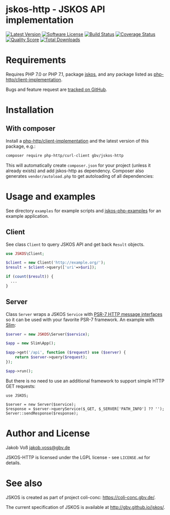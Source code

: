 # jskos-http - JSKOS API implementation

[![Latest Version](https://img.shields.io/packagist/v/gbv/jskos-http.svg?style=flat-square)](https://packagist.org/packages/gbv/jskos-http)
[![Software License](https://img.shields.io/badge/license-MIT-brightgreen.svg?style=flat-square)](LICENSE)
[![Build Status](https://img.shields.io/travis/gbv/jskos-http.svg?style=flat-square)](https://travis-ci.org/gbv/jskos-http)
[![Coverage Status](https://img.shields.io/coveralls/gbv/jskos-http/master.svg?style=flat-square)](https://coveralls.io/r/gbv/jskos-http)
[![Quality Score](https://img.shields.io/scrutinizer/g/gbv/jskos-http.svg?style=flat-square)](https://scrutinizer-ci.com/g/gbv/jskos-http)
[![Total Downloads](https://img.shields.io/packagist/dt/gbv/jskos-http.svg?style=flat-square)](https://packagist.org/packages/gbv/jskos)


# Requirements

Requires PHP 7.0 or PHP 7.1, package [jskos](https://packagist.org/packages/gbv/jskos), and any package listed as [php-http/client-implementation](https://packagist.org/providers/php-http/client-implementation).

Bugs and feature request are [tracked on GitHub](https://github.com/gbv/jskos-http/issues).

# Installation

## With composer

Install a [php-http/client-implementation](https://packagist.org/providers/php-http/client-implementation) and the latest version of this package, e.g.:

~~~bash
composer require php-http/curl-client gbv/jskos-http
~~~

This will automatically create `composer.json` for your project (unless it already exists) and add jskos-http as dependency. Composer also generates `vendor/autoload.php` to get autoloading of all dependencies: 

# Usage and examples

See directory `examples` for example scripts and [jskos-php-examples](https://github.com/gbv/jskos-php-examples) for an example application.

## Client

See class `Client` to query JSKOS API and get back `Result` objects.

~~~php
use JSKOS\Client;

$client = new Client('http://example.org/');
$result = $client->query(['uri'=>$uri]);

if (count($result)) {
  ...
}
~~~

## Server

Class `Server` wraps a JSKOS `Service` with [PSR-7 HTTP message interfaces](http://www.php-fig.org/psr/psr-7/) so it can be used with your favorite PSR-7 framework. An example with [Slim](https://packagist.org/packages/slim/slim):

~~~php
$server = new JSKOS\Server($service);

$app = new Slim\App();

$app->get('/api', function ($request) use ($server) {
    return $server->query($request);
});

$app->run();
~~~

But there is no need to use an additional framework to support simple HTTP GET requests:

~~~
use JSKOS;

$server = new Server($service);
$response = $server->queryService($_GET, $_SERVER['PATH_INFO'] ?? '');
Server::sendResponse($response);
~~~

# Author and License

Jakob Voß <jakob.voss@gbv.de>

JSKOS-HTTP is licensed under the LGPL license - see `LICENSE.md` for details.

# See also

JSKOS is created as part of project coli-conc: <https://coli-conc.gbv.de/>.

The current specification of JSKOS is available at <http://gbv.github.io/jskos/>.
